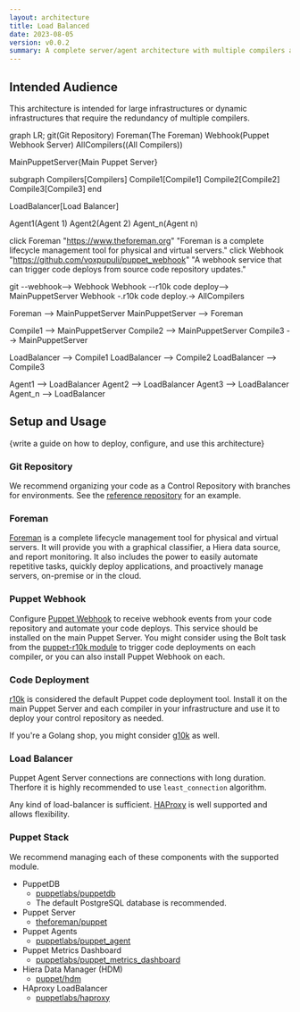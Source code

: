```yaml
---
layout: architecture
title: Load Balanced
date: 2023-08-05
version: v0.0.2
summary: A complete server/agent architecture with multiple compilers and load balancing for redundancy.
---
```


## Intended Audience

This architecture is intended for large infrastructures or dynamic infrastructures
that require the redundancy of multiple compilers.


<div class="mermaid">
  graph LR;
  git(Git Repository)
  Foreman(The Foreman)
  Webhook(Puppet Webhook Server)
  AllCompilers((All Compilers))

  MainPuppetServer{Main Puppet Server}

  subgraph Compilers[Compilers]
      Compile1[Compile1]
      Compile2[Compile2]
      Compile3[Compile3]
  end

  LoadBalancer[Load Balancer]

  Agent1(Agent 1)
  Agent2(Agent 2)
  Agent_n(Agent n)

  click Foreman "https://www.theforeman.org" "Foreman is a complete lifecycle management tool for physical and virtual servers."
  click Webhook "https://github.com/voxpupuli/puppet_webhook" "A webhook service that can trigger code deploys from source code repository updates."

  git --webhook--> Webhook
  Webhook --r10k code deploy--> MainPuppetServer
  Webhook -.r10k code deploy.-> AllCompilers

  Foreman --> MainPuppetServer
  MainPuppetServer --> Foreman

  Compile1 --> MainPuppetServer
  Compile2 --> MainPuppetServer
  Compile3 --> MainPuppetServer

  LoadBalancer --> Compile1
  LoadBalancer --> Compile2
  LoadBalancer --> Compile3

  Agent1 --> LoadBalancer
  Agent2 --> LoadBalancer
  Agent3 --> LoadBalancer
  Agent_n --> LoadBalancer
</div>

## Setup and Usage

{write a guide on how to deploy, configure, and use this architecture}


### Git Repository

We recommend organizing your code as a Control Repository with branches for
environments. See the [reference repository](https://github.com/puppetlabs/control-repo)
for an example.


### Foreman

[Foreman](https://www.theforeman.org) is a complete lifecycle management tool
for physical and virtual servers. It will provide you with a graphical
classifier, a Hiera data source, and report monitoring. It also includes the
power to easily automate repetitive tasks, quickly deploy applications, and
proactively manage servers, on-premise or in the cloud.


### Puppet Webhook

Configure [Puppet Webhook](https://github.com/voxpupuli/puppet_webhook) to receive
webhook events from your code repository and automate your code deploys. This
service should be installed on the main Puppet Server. You might consider
using the Bolt task from the [puppet-r10k module](https://github.com/voxpupuli/puppet-r10k/blob/master/tasks/deploy.json)
to trigger code deployments on each compiler, or you can also install
Puppet Webhook on each.


### Code Deployment

[r10k](https://github.com/puppetlabs/r10k) is considered the default Puppet code
deployment tool. Install it on the main Puppet Server and each compiler in your
infrastructure and use it to deploy your control repository as needed.

If you're a Golang shop, you might consider [g10k](https://github.com/xorpaul/g10k) as well.


### Load Balancer

Puppet Agent Server connections are connections with long duration. Therfore it is highly recommended to use `least_connection` algorithm.

Any kind of load-balancer is sufficient. [HAProxy](https://www.haproxy.org/) is well supported and allows flexibility.


### Puppet Stack

We recommend managing each of these components with the supported module.

* PuppetDB
    * [puppetlabs/puppetdb](https://forge.puppet.com/puppetlabs/puppetdb)
    * The default PostgreSQL database is recommended.
* Puppet Server
    * [theforeman/puppet](https://forge.puppet.com/modules/theforeman/puppet)
* Puppet Agents
    * [puppetlabs/puppet_agent](https://forge.puppet.com/puppetlabs/puppet_agent)
* Puppet Metrics Dashboard
    * [puppetlabs/puppet_metrics_dashboard](https://forge.puppet.com/puppetlabs/puppet_metrics_dashboard)
* Hiera Data Manager (HDM)
    * [puppet/hdm](https://forge.puppet.com/modules/puppet/hdm)
* HAproxy LoadBalancer
    * [puppetlabs/haproxy](https://forge.puppet.com/modules/puppetlabs/haproxy)

